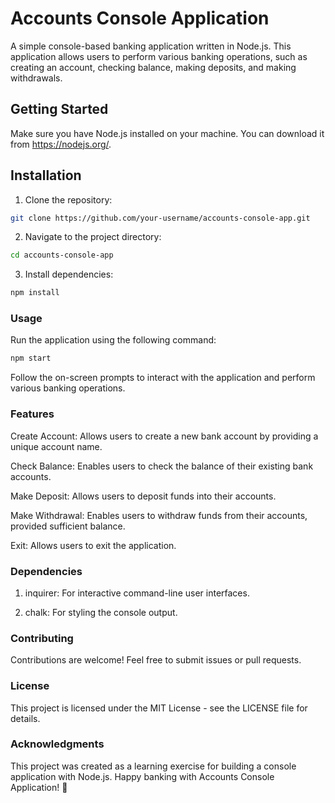# Accounts Console Application

A simple console-based banking application written in Node.js. This application allows users to perform various banking operations, such as creating an account, checking balance, making deposits, and making withdrawals.

## Getting Started

Make sure you have Node.js installed on your machine. You can download it from https://nodejs.org/.

## Installation

1. Clone the repository:

```bash
git clone https://github.com/your-username/accounts-console-app.git
```

2. Navigate to the project directory:

```bash
cd accounts-console-app
```

3. Install dependencies:

```bash
npm install
```

### Usage

Run the application using the following command:

```bash
npm start
```

Follow the on-screen prompts to interact with the application and perform various banking operations.

### Features

Create Account: Allows users to create a new bank account by providing a unique account name.

Check Balance: Enables users to check the balance of their existing bank accounts.

Make Deposit: Allows users to deposit funds into their accounts.

Make Withdrawal: Enables users to withdraw funds from their accounts, provided sufficient balance.

Exit: Allows users to exit the application.

### Dependencies

1. inquirer: For interactive command-line user interfaces.

2. chalk: For styling the console output.

### Contributing

Contributions are welcome! Feel free to submit issues or pull requests.

### License

This project is licensed under the MIT License - see the LICENSE file for details.

### Acknowledgments

This project was created as a learning exercise for building a console application with Node.js.
Happy banking with Accounts Console Application! 🏦
